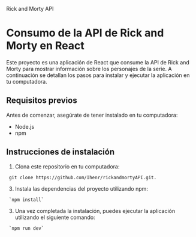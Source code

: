  Rick and Morty API
 # Consumo de la API de Rick and Morty en React

Este proyecto es una aplicación de React que consume la API de Rick and Morty para mostrar información sobre los personajes de la serie. 
A continuación se detallan los pasos para instalar y ejecutar la aplicación en tu computadora.

## Requisitos previos

Antes de comenzar, asegúrate de tener instalado en tu computadora:
- Node.js 
- npm 

## Instrucciones de instalación
   1. Clona este repositorio en tu computadora:
      
     git clone https://github.com/Ihenr/rickandmortyAPI.git.
      
   3. Instala las dependencias del proyecto utilizando npm:
      
     `npm install`
     
   3. Una vez completada la instalación, puedes ejecutar la aplicación utilizando el siguiente comando:
     
     `npm run dev`
     


 
